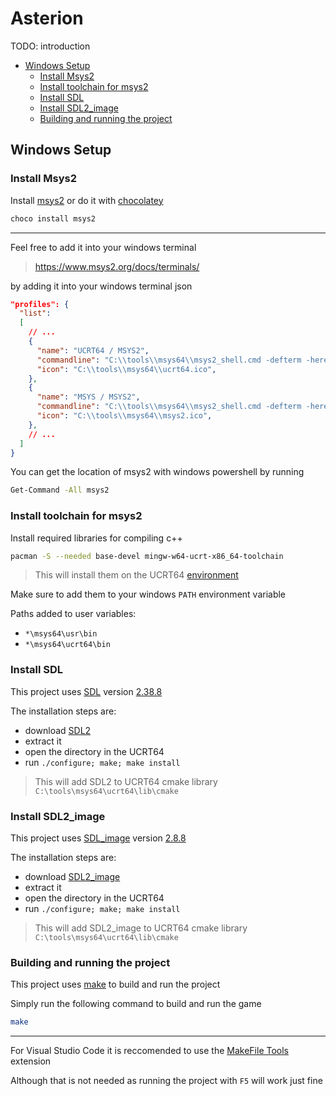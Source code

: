 # Asterion <!-- omit in toc -->

TODO: introduction

- [Windows Setup](#windows-setup)
  - [Install Msys2](#install-msys2)
  - [Install toolchain for msys2](#install-toolchain-for-msys2)
  - [Install SDL](#install-sdl)
  - [Install SDL2\_image](#install-sdl2_image)
  - [Building and running the project](#building-and-running-the-project)

## Windows Setup

### Install Msys2

Install [msys2](https://www.msys2.org/#installation) or do it with [chocolatey](https://community.chocolatey.org/packages/msys2)

```bash
choco install msys2
```

---

Feel free to add it into your windows terminal
> <https://www.msys2.org/docs/terminals/>

by adding it into your windows terminal json

```json
"profiles": {
  "list":
  [
    // ...
    {
      "name": "UCRT64 / MSYS2",
      "commandline": "C:\\tools\\msys64\\msys2_shell.cmd -defterm -here -no-start -ucrt64",
      "icon": "C:\\tools\\msys64\\ucrt64.ico",
    },
    {
      "name": "MSYS / MSYS2",
      "commandline": "C:\\tools\\msys64\\msys2_shell.cmd -defterm -here -no-start -msys",
      "icon": "C:\\tools\\msys64\\msys2.ico",
    },
    // ...
  ]
}
```

You can get the location of msys2 with windows powershell by running

```bash
Get-Command -All msys2
```

### Install toolchain for msys2

Install required libraries for compiling c++

```bash
pacman -S --needed base-devel mingw-w64-ucrt-x86_64-toolchain
```

> This will install them on the UCRT64 [environment](https://www.msys2.org/docs/environments/)

Make sure to add them to your windows `PATH` environment variable

Paths added to user variables:

- `*\msys64\usr\bin`
- `*\msys64\ucrt64\bin`

### Install SDL

This project uses [SDL](https://github.com/libsdl-org/SDL) version [2.38.8](https://github.com/libsdl-org/SDL/releases/tag/release-2.32.8)

The installation steps are:

- download [SDL2](https://github.com/libsdl-org/SDL/releases/download/release-2.32.8/SDL2-2.32.8.zip)
- extract it
- open the directory in the UCRT64
- run `./configure; make; make install`

> This will add SDL2 to UCRT64 cmake library  
> `C:\tools\msys64\ucrt64\lib\cmake`

### Install SDL2_image

This project uses [SDL_image](https://github.com/libsdl-org/SDL_image) version [2.8.8](https://github.com/libsdl-org/SDL_image/releases/tag/release-2.8.8)

The installation steps are:

- download [SDL2_image](https://github.com/libsdl-org/SDL_image/releases/download/release-2.8.8/SDL2_image-2.8.8.zip)
- extract it
- open the directory in the UCRT64
- run `./configure; make; make install`

> This will add SDL2_image to UCRT64 cmake library  
> `C:\tools\msys64\ucrt64\lib\cmake`

### Building and running the project

This project uses [make](https://www.gnu.org/software/make/manual/html_node/index.html#SEC_Contents) to build and run the project

Simply run the following command to build and run the game

```bash
make
```

---

For Visual Studio Code it is reccomended to use the [MakeFile Tools](https://marketplace.visualstudio.com/items?itemName=ms-vscode.makefile-tools) extension

Although that is not needed as running the project with `F5` will work just fine
